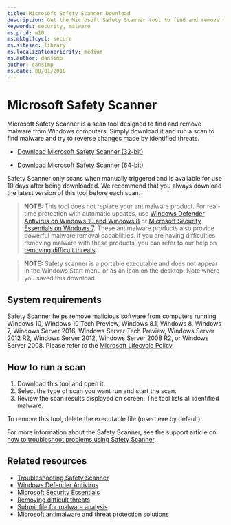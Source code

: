 ```yaml
---
title: Microsoft Safety Scanner Download
description: Get the Microsoft Safety Scanner tool to find and remove malware from Windows computers.
keywords: security, malware
ms.prod: w10
ms.mktglfcycl: secure
ms.sitesec: library
ms.localizationpriority: medium
ms.author: dansimp
author: dansimp
ms.date: 08/01/2018
---
```

# Microsoft Safety Scanner
Microsoft Safety Scanner is a scan tool designed to find and remove malware from Windows computers. Simply download it and run a scan to find malware and try to reverse changes made by identified threats.

- [Download Microsoft Safety Scanner (32-bit)](https://go.microsoft.com/fwlink/?LinkId=212733) 

- [Download Microsoft Safety Scanner (64-bit)](https://go.microsoft.com/fwlink/?LinkId=212732)

Safety Scanner only scans when manually triggered and is available for use 10 days after being downloaded. We recommend that you always download the latest version of this tool before each scan.

> **NOTE:** This tool does not replace your antimalware product. For real-time protection with automatic updates, use [Windows Defender Antivirus on Windows 10 and Windows 8](https://www.microsoft.com/en-us/windows/windows-defender) or [Microsoft Security Essentials on Windows 7](https://support.microsoft.com/help/14210/security-essentials-download). These antimalware products also provide powerful malware removal capabilities. If you are having difficulties removing malware with these products, you can refer to our help on [removing difficult threats](https://www.microsoft.com/en-us/wdsi/help/troubleshooting-infection).

> **NOTE:** Safety scanner is a portable executable and does not appear in the Windows Start menu or as an icon on the desktop. Note where you saved this download.

## System requirements
Safety Scanner helps remove malicious software from computers running Windows 10, Windows 10 Tech Preview, Windows 8.1, Windows 8, Windows 7, Windows Server 2016, Windows Server Tech Preview, Windows Server 2012 R2, Windows Server 2012, Windows Server 2008 R2, or Windows Server 2008. Please refer to the [Microsoft Lifecycle Policy](https://support.microsoft.com/lifecycle).

## How to run a scan
1. Download this tool and open it.
2. Select the type of scan you want run and start the scan.
3. Review the scan results displayed on screen. The tool lists all identified malware.

To remove this tool, delete the executable file (msert.exe by default).

For more information about the Safety Scanner, see the support article on [how to troubleshoot problems using Safety Scanner](https://support.microsoft.com/kb/2520970).

## Related resources

- [Troubleshooting Safety Scanner](https://support.microsoft.com/kb/2520970)
- [Windows Defender Antivirus](https://www.microsoft.com/en-us/windows/windows-defender)
- [Microsoft Security Essentials](https://support.microsoft.com/help/14210/security-essentials-download)
- [Removing difficult threats](https://www.microsoft.com/en-us/wdsi/help/troubleshooting-infection)
- [Submit file for malware analysis](https://www.microsoft.com/en-us/wdsi/filesubmission)
- [Microsoft antimalware and threat protection solutions](https://www.microsoft.com/en-us/wdsi/products)